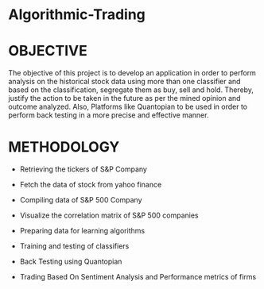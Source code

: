 # Algorithmic-Trading

# OBJECTIVE

The objective of this project is to develop an application in order to perform analysis on the historical stock data using more than one classifier and based on the classification, segregate them as buy, sell and hold. Thereby, justify the action to be taken in the future as per the mined opinion and outcome analyzed.
Also, Platforms like Quantopian to be used in order to perform back testing in a more precise and effective manner.

# METHODOLOGY

- Retrieving the tickers of S&P Company

- Fetch the data of stock from yahoo finance

- Compiling data of S&P 500 Company

- Visualize the correlation matrix of S&P 500 companies

- Preparing data for learning algorithms

- Training and testing of classifiers

- Back Testing using Quantopian

- Trading Based On Sentiment Analysis and Performance metrics of firms
